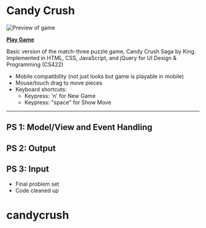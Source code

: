 # Candy Crush

![Preview of game](https://eddevs.com/imgs/candy-crush.png)

[**Play Game**](https://EdDevs.com/candy-crush)

Basic version of the match-three puzzle game, Candy Crush Saga by King. Implemented in HTML, CSS, JavaScript, and jQuery for UI Design & Programming (CS422)

- Mobile compatibility (not just looks but game is playable in mobile)
- Mouse/touch drag to move pieces
- Keyboard shortcuts:
  - Keypress: 'n' for New Game
  - Keypress: "space" for Show Move

---

## PS 1: Model/View and Event Handling

## PS 2: Output

## PS 3: Input
- Final problem set
- Code cleaned up
# candycrush
